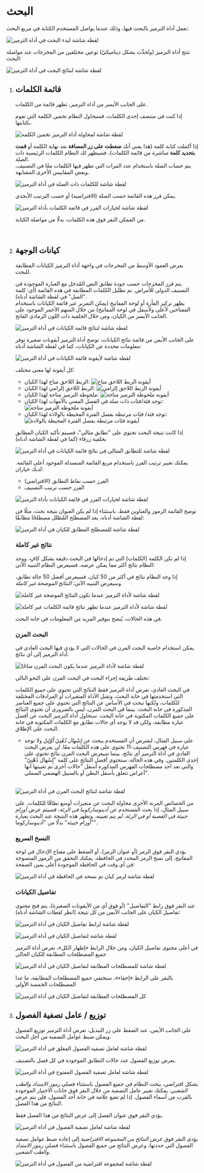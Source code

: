 ﻿# البحث‬
            
تعمل أداة الترميز بالبحث فيها، وذلك عندما يواصل المستخدم الكتابة في مربع البحث: 

![لقطة شاشة لبدء البحث في أداة الترميز](img/search-start-v3.png "بدء البحث في أداة الترميز")

تنتج أداة الترميز (وتُحدِّث بشكل ديناميكيّ) نوعين مختلفين من المخرجات عند مواصلة البحث:

![لقطة شاشة لنتائج البحث في أداة الترميز](img/search-result-columns-v3.png "نتائج البحث في أداة الترميز")
            

1. ## ⁩قائمة الكلمات
    
    على الجانب الأيسر من أداة الترميز، تظهر قائمة من الكلمات.

    إذا كنت في منتصف إحدى الكلمات، فسيحاول النظام تخمين الكلمة التي تقوم بكتابتها.
    
    ![لقطة شاشة لمحاولة أداة الترميز تخمين الكلمة](img/wordlist-guessing.png "محاولة أداة الترميز تخمين الكلمة")
 
    إذا أكملت كتابة كلمة (هذا يعني أنك **ضغطت على زر المسافة** بعد نهاية الكلمة أو **قمت بتحديد كلمة** مباشرة من قائمة الكلمات)، فسيظهر لك النظام الكلمات الرئيسية ذات الصلة.     
    يتم حساب الصلة باستخدام عدد المرات التي تظهر فيها الكلمات معًا في التصنيف، وبعض المقاييس الأخرى المشابهة.
    
    ![لقطة شاشة للكلمات ذات الصلة في أداة الترميز](img/wordlist-related.png "الكلمات ذات الصلة في أداة الترميز")

    يمكن فرز هذه القائمة حسب الصلة (الافتراضية) أو حسب الترتيب الأبجدي.
    
    ![لقطة شاشة لخيارات الفرز في قائمة الكلمات بأداة الترميز](img/wordlist-sort.png "خيارات الفرز في قائمة الكلمات بأداة الترميز")

    من الممكن النقر فوق هذه الكلمات، بدلًا من مواصلة الكتابة.

    <br/>

2. ## كيانات الوجهة
    
    يعرض العمود الأوسط من المخرجات في واجهة أداة الترميز الكيانات المطابقة للبحث.
 
    يتم فرز المخرجات حسب جودة تطابق النص المُدخل مع العبارة الموجودة في التصنيف الدولي للأمراض. تم تظليل الكلمات المطابقة في هذه القائمة (أي: كلمة "السل" في لقطة الشاشة أدناه).    
    يظهر تركيز الفأرة أو لوحة المفاتيح (يمكن التمرير عبر قائمة الكيانات باستخدام المفتاحين لأعلى ولأسفل في لوحة المفاتيح) من خلال السهم الأحمر الموجود على الجانب الأيسر من الكيان، ومن خلال الخلفية ذات اللون الرمادي الفاتح.    

    ![لقطة شاشة لنتائج قائمة الكيانات في أداة الترميز](img/entities-list-v3.png "نتائج قائمة الكيانات في أداة الترميز")

    على الجانب الأيمن من قائمة نتائج الكيانات، توضح أداة الترميز أيقونات صغيرة توفر معلومات محددة عن الكيانات، كما في لقطة الشاشة أدناه:  

    ![لقطة شاشة لأيقونة قائمة الكيانات في أداة الترميز](img/entities-list-icons-v3.png "أيقونة قائمة الكيانات في أداة الترميز")

    كل أيقونة لها معنى مختلف:

    - الربط اللاحق متاح لهذا الكيان: ![أيقونة الربط اللاحق متاح](img/icon-pa-v4.png "أيقونة الربط اللاحق متاح")
    - الربط اللاحق إلزامي لهذا الكيان: ![أيقونة الربط اللاحق إلزامي](img/icon-pr-v4.png "أيقونة الربط اللاحق إلزامي")
    - ملحوظة الترميز متاحة لهذا الكيان: ![أيقونة ملحوظة الترميز متاحة](img/icon-cn-v4.png "أيقونة ملحوظة الترميز متاحة")    
    - توجد فئة/فئات ذات صلة في الفصل المعني بالأمهات لهذا الكيان: ![أيقونة ملحوظة الترميز متاحة](img/icon-ml-v4.png "الفئات ذات الصلة في الفصل المعني بالأمهات")    
    - توجد فئة/ فئات مرتبطة بفصل الفترة المحيطة بالوِلادَة لهذا الكيان: ![أيقونة فئات مرتبطة بفصل الفترة المحيطة بالولادة](img/icon-pl-v4.png "فئات مرتبطة بفصل الفترة المحيطة بالولادة")
    

    إذا كانت نتيجة البحث تحتوي على "تطابق مثالي"، فسيتم تأكيد الكيان المطابق بخلفية زرقاء (كما في لقطة الشاشة أدناه)
    
    ![لقطة شاشة للتطابق المثالي في نتائج قائمة الكيانات في أداة الترميز](img/entities-list-blu-match-v2.png "التطابق المثالي في نتائج قائمة الكيانات في أداة الترميز")

    يمكنك تغيير ترتيب الفرز باستخدام مربع القائمة المنسدلة الموجود أعلى القائمة. لديك خياران:

      - الفرز حسب نقاط التطابق (الافتراضي)
      - الفرز حسب ترتيب التصنيف

    ![لقطة شاشة لخيارات الفرز في قائمة الكيانات بأداة الترميز](img/entities-list-sort.png "خيارات الفرز في قائمة الكيانات بأداة الترميز")


    توضح القائمة الرموز والعناوين فقط، باستثناء إذا لم يكن العنوان نتيجة بحث، مثلًا في لقطة الشاشة أدناه، يعد المصطلح المُظلل مصطلحًا مطابقًا:
    
    ![لقطة شاشة للمصطلح المطابق للكيان في أداة الترميز](img/entity-matching-terms.png "المصطلح المطابق للكيان في أداة الترميز")


    ### نتائج غير كاملة 
   
    إذا لم تكن الكلمة (الكلمات) التي تم إدخالها في البحث دقيقة بشكل كافٍ، ووجد النظام نتائج أكثر مما يمكن عرضه، فسيعرض النظام التنبيه الآتي:

    إذا وجد النظام نتائج في أكثر من 50 كيان، فسيعرض أفضل 50 حالة تطابق، وسيعرض التنبيه الآتي: ⁦*⁩النتائج الموضحة غير كاملة⁦*⁩

    ![لقطة شاشة لأداة الترميز عندما تكون النتائج الموضحة غير كاملة](img/search-result-incomplete-v3.png "أداة الترميز عندما تكون النتائج الموضحة غير كاملة")

    ![لقطة شاشة لأداة الترميز عندما تظهر نتائج قائمة الكلمات غير كاملة](img/wordlist-result-incomplete-v3.png "أداة الترميز عندما تظهر نتائج قائمة الكلمات غير كاملة")

    في هذه الحالات، يُنصح بتوفير المزيد من المعلومات في خانة البحث.
    

    ### ⁩البحث المرن⁦ 

    يمكن استخدام خاصية البحث المرن في الحالات التي لا يؤدي فيها البحث العادي في أداة الترميز إلى أي نتائج.

    ⁦![⁩لقطة شاشة لأداة الترميز عندما يكون البحث المرن متاحًا⁦⁩⁦](img/flexisearch-v2.png "⁩أداة الترميز عندما يكون البحث المرن متاحًا⁦")⁩

    تختلف طريقة إجراء البحث في البحث المرن على النحو التالي: 
    
    في البحث العادي، تعرض أداة الترميز فقط النتائج التي تحتوي على *جميع* الكلمات التي استخدمتها في خانة البحث. وتقبل الأداة المتغيرات أو المرادفات المختلفة للكلمات، ولكنها تبحث في الأساس عن النتائج التي تحتوي على جميع العناصر المذكورة في خانة البحث. بينما في البحث المرن، ليس بالضروري أن تحتوي النتائج على جميع الكلمات المكتوبة في خانة البحث. ستحاول أداة الترميز البحث عن أفضل عبارة مطابقة، ولكن قد لا يوجد أي حالات تطابق مع الكلمات المكتوبة في خانة البحث على الإطلاق.

    - على سبيل المثال، لنفترض أن المستخدم يبحث عن *إِسْهال دُهْنِيّ أَوَّلِيّ* ولا توجد عبارة في فهرس التصنيف-11 تحتوي على هذه الكلمات معًا. لن يعرض البحث العادي في أداة الترميز أي نتائج، بينما سيعرض البحث المرن نتائج تحتوي على إحدى الكلمتين. وفي هذه الحالة، ستحتوي أفضل النتائج على كلمة "إِسْهال دُهْنِيّ" والتي تعد أحد مصطلحات الفهرس المذكورة أسفل "حالات أخرى تم تعيينها أنها أعراض تتعلق بأسفل البطن أو بالسبيل الهضمي السفلي".    

    <br/>

    ⁦![⁩لقطة شاشة لنتائج البحث المرن في أداة الترميز](img/flexisearch-results-v3.png "نتائج البحث المرن في أداة الترميز")

    من الخصائص المرنة الأخرى محاولة البحث عن متغيرات أوسع نطاقًا للكلمات. على سبيل المثال، إذا بحث المستخدم عن _أدينوساركوما في الرئة_، فسيتم عرض _أورام خبيثة في القصبة أو في الرئة، لم يتم تعيينه_. وتظهر هذه النتيجة عند البحث بعبارة "أورام خبيثة" بدلًا من "أدينوساركوما".


    ### النسخ السريع 

    يؤدي النقر فوق الرمز (أو عنوان الرمز)، أو الضغط على مفتاح الإدخال في لوحة المفاتيح، إلى نسخ الرمز المحدد في الحافظة. يمكنك التحقق من الرموز المنسوخة في أي وقت في الحافظة الموجودة أعلى يمين الصفحة:

    ⁦![⁩لقطة شاشة لرمز كيان تم نسخه في الحافظة في أداة الترميز⁦⁩⁦](img/entity-clipboard-v3.png "⁩رمز كيان تم نسخه في الحافظة في أداة الترميز⁦")⁩

    
    ### ⁩تفاصيل الكيانات⁦ 

    عند النقر فوق رابط "التفاصيل" (أو فوق أي من الأيقونات الصغيرة)، يتم فتح محتوى تفاصيل الكيان على الجانب الأيمن من كل نتيجة (انظر لقطات الشاشة أدناه):

    ![لقطة شاشة لرابط تفاصيل الكيان في أداة الترميز](img/entity-details-link-v3.png "رابط تفاصيل الكيان في أداة الترميز")

    ![لقطة شاشة لتفاصيل الكيان في أداة الترميز](img/entity-details-open-v4.png "تفاصيل الكيان في أداة الترميز")

    في أعلى محتوى تفاصيل الكيان، ومن خلال الرابط «إظهار الكل»، تعرض أداة الترميز جميع المصطلحات المطابقة للكيان الحالي

    ![لقطة شاشة للمصطلحات المطابقة لتفاصيل الكيان في أداة الترميز](img/entity-details-matching-terms-v4.png "المصطلحات المطابقة لتفاصيل الكيان في أداة الترميز")    

    بالنقر على الرابط «إخفاء»، ستختفي جميع المصطلحات المطابقة، ما عدا المصطلحات الخمسة الأولى

    ![كل المصطلحات المطابقة لتفاصيل الكيان في أداة الترميز](img/entity-details-matching-terms-all-v4.png "كل المصطلحات المطابقة لتفاصيل الكيان في أداة الترميز")
                
3. ## توزيع / عامل تصفية الفصول 
    
    على الجانب الأيمن، عند الضغط على زر التبديل، تعرض أداة الترميز توزيع الفصول ويمكن ضبط عوامل التصفية من أجل البحث.

    ![لقطة شاشة لعامل تصفية الفصول المغلق في أداة الترميز](img/entities-list-filter-off-v3.png "عامل التصفية المغلق في أداة الترميز")

    يعرض توزيع الفصول عدد حالات التطابق الموجودة في كل فصل بالتصنيف.

    ![لقطة شاشة لعامل تصفية الفصول المفتوح في أداة الترميز](img/entities-list-filter-on-v3.png "عامل التصفية المفتوح في أداة الترميز")
              
    بشكل افتراضي، يبحث النظام في جميع الفصول باستثناء فصلي *رموز الامتداد* *والطب الشعبي*. يمكنك تغيير عامل التصفية من خلال النقر فوق خانات الاختيار الموجودة بالقرب من أسماء الفصول. إذا لم تضع علامة في خانة أحد الفصول، فلن يتم عرض النتائج من هذا الفصل.
 
    يؤدي النقر فوق عنوان الفصل إلى عرض النتائج من هذا الفصل فقط.
              
    ![لقطة شاشة لعامل تصفية الفصول في أداة الترميز](img/chapters-filter.png "عامل تصفية الفصول في أداة الترميز")

    يؤدي النقر فوق *عرض النتائج من المجموعة الافتراضية* إلى إعادة ضبط عوامل تصفية الفصول التي حددتها، وعرض النتائج من جميع الفصول باستثناء فصلي *رموز الامتداد* *والطب الشعبي*.
              
    ![لقطة شاشة لمجموعة افتراضية من الفصول في أداة الترميز](img/chapters-default.png "مجموعة افتراضية من الفصول في أداة الترميز")


